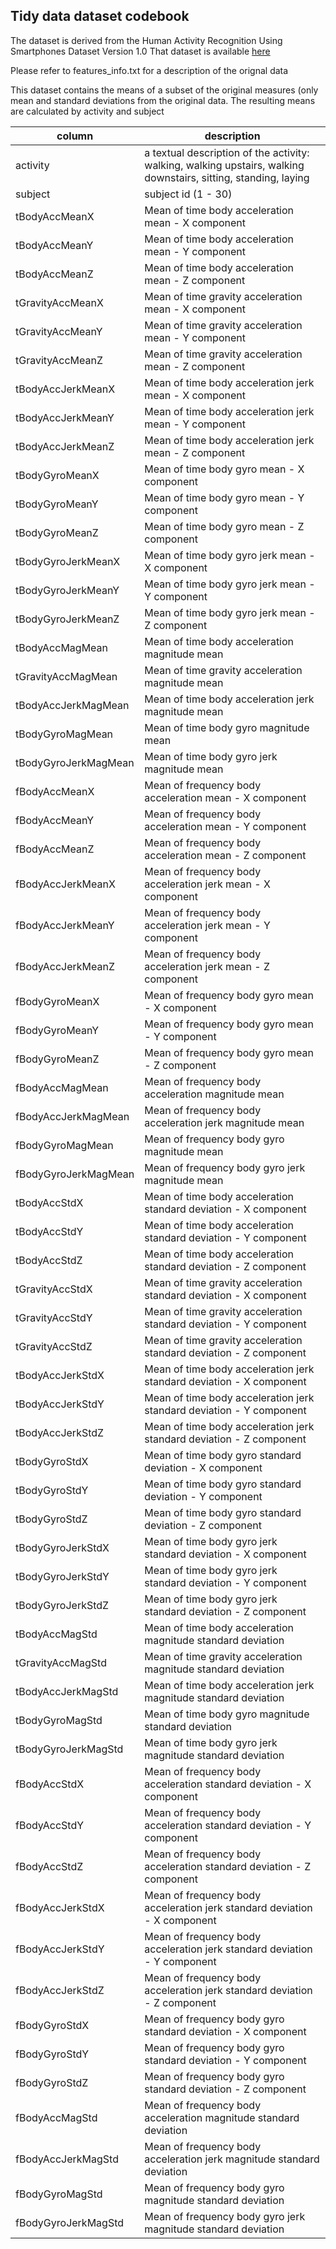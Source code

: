 ## Tidy data dataset codebook

The dataset is derived from the Human Activity Recognition Using Smartphones Dataset Version 1.0
That dataset is available [here](https://d396qusza40orc.cloudfront.net/getdata%2Fprojectfiles%2FUCI%20HAR%20Dataset.zip)

Please refer to features_info.txt for a description of the orignal data

This dataset contains the means of a subset of the original measures (only mean and standard deviations from the original data.
The resulting means are calculated by activity and subject 


|column|description|
|------|-----------|
|activity|a textual description of the activity: walking, walking upstairs, walking downstairs, sitting, standing, laying|
|subject|subject id (1 - 30)|
|tBodyAccMeanX|Mean of time body acceleration mean - X component|
|tBodyAccMeanY|Mean of time body acceleration mean - Y component|
|tBodyAccMeanZ|Mean of time body acceleration mean - Z component|
|tGravityAccMeanX|Mean of time gravity acceleration mean - X component|
|tGravityAccMeanY|Mean of time gravity acceleration mean - Y component|
|tGravityAccMeanZ|Mean of time gravity acceleration mean - Z component|
|tBodyAccJerkMeanX|Mean of time body acceleration jerk mean - X component|
|tBodyAccJerkMeanY|Mean of time body acceleration jerk mean - Y component|
|tBodyAccJerkMeanZ|Mean of time body acceleration jerk mean - Z component|
|tBodyGyroMeanX|Mean of time body gyro mean - X component|
|tBodyGyroMeanY|Mean of time body gyro mean - Y component|
|tBodyGyroMeanZ|Mean of time body gyro mean - Z component|
|tBodyGyroJerkMeanX|Mean of time body gyro jerk mean - X component|
|tBodyGyroJerkMeanY|Mean of time body gyro jerk mean - Y component|
|tBodyGyroJerkMeanZ|Mean of time body gyro jerk mean - Z component|
|tBodyAccMagMean|Mean of time body acceleration magnitude mean|
|tGravityAccMagMean|Mean of time gravity acceleration magnitude mean|
|tBodyAccJerkMagMean|Mean of time body acceleration jerk magnitude mean|
|tBodyGyroMagMean|Mean of time body gyro magnitude mean|
|tBodyGyroJerkMagMean|Mean of time body gyro jerk magnitude mean|
|fBodyAccMeanX|Mean of frequency body acceleration mean - X component|
|fBodyAccMeanY|Mean of frequency body acceleration mean - Y component|
|fBodyAccMeanZ|Mean of frequency body acceleration mean - Z component|
|fBodyAccJerkMeanX|Mean of frequency body acceleration jerk mean - X component|
|fBodyAccJerkMeanY|Mean of frequency body acceleration jerk mean - Y component|
|fBodyAccJerkMeanZ|Mean of frequency body acceleration jerk mean - Z component|
|fBodyGyroMeanX|Mean of frequency body gyro mean - X component|
|fBodyGyroMeanY|Mean of frequency body gyro mean - Y component|
|fBodyGyroMeanZ|Mean of frequency body gyro mean - Z component|
|fBodyAccMagMean|Mean of frequency body acceleration magnitude mean|
|fBodyAccJerkMagMean|Mean of frequency body acceleration jerk magnitude mean|
|fBodyGyroMagMean|Mean of frequency body gyro magnitude mean|
|fBodyGyroJerkMagMean|Mean of frequency body gyro jerk magnitude mean|
|tBodyAccStdX|Mean of time body acceleration standard deviation - X component|
|tBodyAccStdY|Mean of time body acceleration standard deviation - Y component|
|tBodyAccStdZ|Mean of time body acceleration standard deviation - Z component|
|tGravityAccStdX|Mean of time gravity acceleration standard deviation - X component|
|tGravityAccStdY|Mean of time gravity acceleration standard deviation - Y component|
|tGravityAccStdZ|Mean of time gravity acceleration standard deviation - Z component|
|tBodyAccJerkStdX|Mean of time body acceleration jerk standard deviation - X component|
|tBodyAccJerkStdY|Mean of time body acceleration jerk standard deviation - Y component|
|tBodyAccJerkStdZ|Mean of time body acceleration jerk standard deviation - Z component|
|tBodyGyroStdX|Mean of time body gyro standard deviation - X component|
|tBodyGyroStdY|Mean of time body gyro standard deviation - Y component|
|tBodyGyroStdZ|Mean of time body gyro standard deviation - Z component|
|tBodyGyroJerkStdX|Mean of time body gyro jerk standard deviation - X component|
|tBodyGyroJerkStdY|Mean of time body gyro jerk standard deviation - Y component|
|tBodyGyroJerkStdZ|Mean of time body gyro jerk standard deviation - Z component|
|tBodyAccMagStd|Mean of time body acceleration magnitude standard deviation|
|tGravityAccMagStd|Mean of time gravity acceleration magnitude standard deviation|
|tBodyAccJerkMagStd|Mean of time body acceleration jerk magnitude standard deviation|
|tBodyGyroMagStd|Mean of time body gyro magnitude standard deviation|
|tBodyGyroJerkMagStd|Mean of time body gyro jerk magnitude standard deviation|
|fBodyAccStdX|Mean of frequency body acceleration standard deviation - X component|
|fBodyAccStdY|Mean of frequency body acceleration standard deviation - Y component|
|fBodyAccStdZ|Mean of frequency body acceleration standard deviation - Z component|
|fBodyAccJerkStdX|Mean of frequency body acceleration jerk standard deviation - X component|
|fBodyAccJerkStdY|Mean of frequency body acceleration jerk standard deviation - Y component|
|fBodyAccJerkStdZ|Mean of frequency body acceleration jerk standard deviation - Z component|
|fBodyGyroStdX|Mean of frequency body gyro standard deviation - X component|
|fBodyGyroStdY|Mean of frequency body gyro standard deviation - Y component|
|fBodyGyroStdZ|Mean of frequency body gyro standard deviation - Z component|
|fBodyAccMagStd|Mean of frequency body acceleration magnitude standard deviation|
|fBodyAccJerkMagStd|Mean of frequency body acceleration jerk magnitude standard deviation|
|fBodyGyroMagStd|Mean of frequency body gyro magnitude standard deviation|
|fBodyGyroJerkMagStd|Mean of frequency body gyro jerk magnitude standard deviation|
